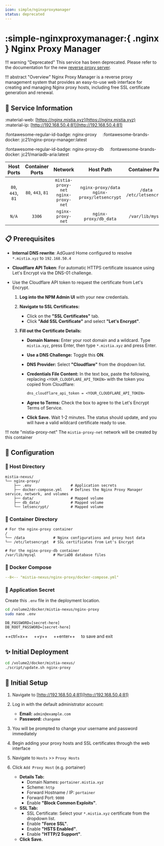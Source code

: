 ```yaml
--- 
icon: simple/nginxproxymanager
status: deprecated
---
```


# :simple-nginxproxymanager:{ .nginx } Nginx Proxy Manager

<!-- markdownlint-disable MD033 -->

!!! warning "Deprecated"
    This service has been deprecated. Please refer to the documentation for the new [reverse proxy server](../services/caddy.md).

!!! abstract "Overview"
    Nginx Proxy Manager is a reverse proxy management system that provides an easy-to-use web interface for creating and managing Nginx proxy hosts, including free SSL certificate generation and renewal.

## 📑 Service Information

:material-web: [https://nginx.mistia.xyz](https://nginx.mistia.xyz) &nbsp;&nbsp;&nbsp; :material-ip: [http://192.168.50.4:81](http://192.168.50.4:81)

:fontawesome-regular-id-badge: nginx-proxy &nbsp;&nbsp;&nbsp; :fontawesome-brands-docker: jc21/nginx-proxy-manager:latest

:fontawesome-regular-id-badge: nginx-proxy-db &nbsp;&nbsp;&nbsp; :fontawesome-brands-docker: jc21/mariadb-aria:latest

| Host Ports | Container Ports | Network | Host Path | Container Path |
|:----------:|:---------------:|:-------:|:---------:|:--------------:|
| `80`, `443`, `81` | `80`, `443`, `81` | `mistia-proxy-net`<br>`nginx-proxy-net` | `nginx-proxy/data`<br>`nginx-proxy/letsencrypt` | `/data`<br>`/etc/letsencrypt` |
| `N/A` | `3306` | `nginx-proxy-net` | `nginx-proxy/db_data` | `/var/lib/mysql` |

## 📋 Prerequisites

- **Internal DNS rewrite**: AdGuard Home configured to resolve `*.mistia.xyz` to `192.168.50.4`
- **Cloudflare API Token**: For automatic HTTPS certificate issuance using Let's Encrypt via the DNS-01 challenge.

- Use the Cloudflare API token to request the certificate from Let's Encrypt.

  1. **Log into the NPM Admin UI** with your new credentials.

  2. **Navigate to SSL Certificates:**
      - Click on the **"SSL Certificates"** tab.
      - Click **"Add SSL Certificate"** and select **"Let's Encrypt"**.

  3. **Fill out the Certificate Details:**
      - **Domain Names:** Enter your root domain and a wildcard. Type `mistia.xyz`, press Enter, then type `*.mistia.xyz` and press Enter.
      - **Use a DNS Challenge:** Toggle this **ON**.
      - **DNS Provider:** Select **"Cloudflare"** from the dropdown list.
      - **Credentials File Content:** In the text box, paste the following, replacing `<YOUR_CLOUDFLARE_API_TOKEN>` with the token you copied from Cloudflare:

          ```txt
          dns_cloudflare_api_token = <YOUR_CLOUDFLARE_API_TOKEN>
          ```

      - **Agree to Terms:** Check the box to agree to the Let's Encrypt Terms of Service.
      - **Click Save.** Wait 1-2 minutes. The status should update, and you will have a valid wildcard certificate ready to use.

!!! note "mistia-proxy-net"
    The `mistia-proxy-net` network will be created by this container

## 🔧 Configuration

### 📂 Host Directory

```text
mistia-nexus/
└── nginx-proxy/
    ├── .env                  # Application secrets
    ├── docker-compose.yml    # Defines the Nginx Proxy Manager service, network, and volumes
    ├── data/                 # Mapped volume
    ├── db_data/              # Mapped volume
    └── letsencrypt/          # Mapped volume
```

### 📁 Container Directory

```text
# For the nginx-proxy container
/
└── /data             # Nginx configurations and proxy host data
└── /etc/letsencrypt  # SSL certificates from Let's Encrypt

# For the nginx-proxy-db container
/var/lib/mysql        # MariaDB database files
```

### 🐋 Docker Compose

```yaml title="docker-compose.yml"
--8<-- "mistia-nexus/nginx-proxy/docker-compose.yml"
```

### 📄 Application Secret

Create this `.env` file in the deployment location.

```bash
cd /volume2/docker/mistia-nexus/nginx-proxy
sudo nano .env
```

```text title=".env"
DB_PASSWORD=[secret-here]
DB_ROOT_PASSWORD=[secret-here]
```

++ctrl+x++ &nbsp;&nbsp;&nbsp; ++y++ &nbsp;&nbsp;&nbsp; ++enter++ &nbsp;&nbsp;&nbsp; to save and exit

## ✨ Initial Deployment

```bash
cd /volume2/docker/mistia-nexus/
./script/update.sh nginx-proxy
```

## 🚀 Initial Setup

1. Navigate to [http://192.168.50.4:81](http://192.168.50.4:81)

2. Log in with the default administrator account:
    - **Email:** `admin@example.com`
    - **Password:** `changeme`

3. You will be prompted to change your username and password immediately

4. Begin adding your proxy hosts and SSL certificates through the web interface

5. Navigate to `Hosts` >> `Proxy Hosts`

6. Click `Add Proxy Host` (e.g. portainer)
    - **Details Tab:**
        - Domain Names: `portainer.mistia.xyz`
        - Scheme: `http`
        - Forward Hostname / IP: `portainer`
        - Forward Port: `9000`
        - Enable **"Block Common Exploits"**.
    - **SSL Tab:**
        - SSL Certificate: Select your `*.mistia.xyz` certificate from the dropdown list.
        - Enable **"Force SSL"**.
        - Enable **"HSTS Enabled"**.
        - Enable **"HTTP/2 Support"**.
    - **Click Save.**
